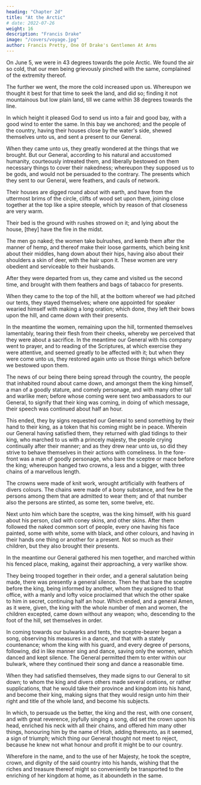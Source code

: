 ```yaml
---
heading: "Chapter 2d"
title: "At the Arctic"
# date: 2022-07-26
weight: 16
description: "Francis Drake"
image: "/covers/voyage.jpg"
author: Francis Pretty, One Of Drake's Gentlemen At Arms
---
```




On June 5, we were in 43 degrees towards the pole Arctic. We found the air so cold, that our men being grievously pinched with the same, complained of the extremity thereof.

The further we went, the more the cold increased upon us. Whereupon we thought it best for that time to seek the land, and did so; finding it not mountainous but low plain land, till we came within 38 degrees towards the line. 

In which height it pleased God to send us into a fair and good bay, with a good wind to enter the same. In this bay we anchored; and the people of the country, having their houses close by the water's side, shewed themselves unto us, and sent a present to our General.

When they came unto us, they greatly wondered at the things that we brought. But our General, according to his natural and accustomed humanity, courteously intreated them, and liberally bestowed on them necessary things to cover their nakedness; whereupon they supposed us to be gods, and would not be persuaded to the contrary. The presents which they sent to our General, were feathers, and cauls of network. 

Their houses are digged round about with earth, and have from the uttermost brims of the circle, clifts of wood set upon them, joining close together at the top like a spire steeple, which by reason of that closeness are very warm. 

Their bed is the ground with rushes strowed on it; and lying about the house, [they] have the fire in the midst. 

The men go naked; the women take bulrushes, and kemb them after the manner of hemp, and thereof make their loose garments, which being knit about their middles, hang down about their hips, having also about their shoulders a skin of deer, with the hair upon it. These women are very obedient and serviceable to their husbands.

After they were departed from us, they came and visited us the second time, and brought with them feathers and bags of tabacco for presents.

When they came to the top of the hill, at the bottom whereof we had pitched our tents, they stayed themselves; where one appointed for speaker wearied himself with making a long oration; which done, they left their bows upon the hill, and came down with their presents. 

In the meantime the women, remaining upon the hill, tormented themselves lamentably, tearing their flesh from their cheeks, whereby we perceived that they were about a sacrifice. In the meantime our General with his company went to prayer, and to reading of the Scriptures, at which exercise they were attentive, and seemed greatly to be affected with it; but when they were come unto us, they restored again unto us those things which before we bestowed upon them. 

The news of our being there being spread through the country, the people that inhabited round about came down, and amongst them the king himself, a man of a goodly stature, and comely personage, and with many other tall and warlike men; before whose coming were sent two ambassadors to our General, to signify that their king was coming, in doing of which message, their speech was continued about half an hour. 

This ended, they by signs requested our General to send something by their hand to their king, as a token that his coming might be in peace. Wherein our General having satisfied them, they returned with glad tidings to their king, who marched to us with a princely majesty, the people crying continually after their manner; and as they drew near unto us, so did they strive to behave themselves in their actions with comeliness. In the fore-front was a man of goodly personage, who bare the sceptre or mace before the king; whereupon hanged two crowns, a less and a bigger, with three chains of a marvellous length. 

The crowns were made of knit work, wrought artificially with feathers of divers colours. The chains were made of a bony substance, and few be the persons among them that are admitted to wear them; and of that number also the persons are stinted, as some ten, some twelve, etc. 

Next unto him which bare the sceptre, was the king himself, with his guard about his person, clad with coney skins, and other skins. After them followed the naked common sort of people, every one having his face painted, some with white, some with black, and other colours, and having in their hands one thing or another for a present. Not so much as their children, but they also brought their presents.

In the meantime our General gathered his men together, and marched within his fenced place, making, against their approaching, a very warlike show. 

They being trooped together in their order, and a general salutation being made, there was presently a general silence. Then he that bare the sceptre before the king, being informed by another, whom they assigned to that office, with a manly and lofty voice proclaimed that which the other spake to him in secret, continuing half an hour. Which ended, and a general Amen, as it were, given, the king with the whole number of men and women, the children excepted, came down without any weapon; who, descending to the foot of the hill, set themselves in order. 

In coming towards our bulwarks and tents, the sceptre-bearer began a song, observing his measures in a dance, and that with a stately countenance; whom the king with his guard, and every degree of persons, following, did in like manner sing and dance, saving only the women, which danced and kept silence. The General permitted them to enter within our bulwark, where they continued their song and dance a reasonable time. 

When they had satisfied themselves, they made signs to our General to sit down; to whom the king and divers others made several orations, or rather supplications, that he would take their province and kingdom into his hand, and become their king, making signs that they would resign unto him their right and title of the whole land, and become his subjects. 

In which, to persuade us the better, the king and the rest, with one consent, and with great reverence, joyfully singing a song, did set the crown upon his head, enriched his neck with all their chains, and offered him many other things, honouring him by the name of Hioh, adding thereunto, as it seemed, a sign of triumph; which thing our General thought not meet to reject, because he knew not what honour and profit it might be to our country. 

Wherefore in the name, and to the use of her Majesty, he took the sceptre, crown, and dignity of the said country into his hands, wishing that the riches and treasure thereof might so conveniently be transported to the enriching of her kingdom at home, as it aboundeth in the same.


